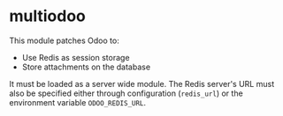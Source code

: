 # multiodoo
This module patches Odoo to:

* Use Redis as session storage
* Store attachments on the database

It must be loaded as a server wide module. The Redis server's URL must also
be specified either through configuration (`redis_url`) or the environment variable `ODOO_REDIS_URL`.
